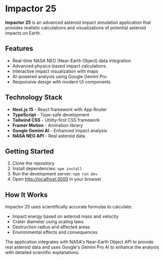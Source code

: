 # Impactor 25

**Impactor 25** is an advanced asteroid impact simulation application that provides realistic calculations and visualizations of potential asteroid impacts on Earth.

## Features

- Real-time NASA NEO (Near-Earth Object) data integration
- Advanced physics-based impact calculations
- Interactive impact visualization with maps
- AI-powered analysis using Google Gemini Pro
- Responsive design with modern UI components

## Technology Stack

- **Next.js 15** - React framework with App Router
- **TypeScript** - Type-safe development
- **Tailwind CSS** - Utility-first CSS framework
- **Framer Motion** - Animation library
- **Google Gemini AI** - Enhanced impact analysis
- **NASA NEO API** - Real asteroid data

## Getting Started

1. Clone the repository
2. Install dependencies: `npm install`
3. Run the development server: `npm run dev`
4. Open [http://localhost:3000](http://localhost:3000) in your browser

## How It Works

Impactor 25 uses scientifically accurate formulas to calculate:
- Impact energy based on asteroid mass and velocity
- Crater diameter using scaling laws
- Destruction radius and affected areas
- Environmental effects and consequences

The application integrates with NASA's Near-Earth Object API to provide real asteroid data and uses Google's Gemini Pro AI to enhance the analysis with detailed scientific explanations.
